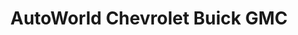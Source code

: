 ---
title: "AutoWorld Chevrolet Buick GMC"
url: /mineral-wells/autoworld-chevrolet-buick-gmc/
shop: car
---